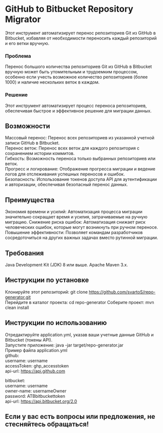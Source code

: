 # GitHub to Bitbucket Repository Migrator
Этот инструмент автоматизирует перенос репозиториев Git из GitHub в Bitbucket, избавляя от необходимости переносить каждый репозиторий и его ветки вручную.
### Проблема
Перенос большого количества репозиториев Git из GitHub в Bitbucket вручную может быть утомительным и трудоемким процессом, особенно если учесть возможное количество репозиториев (более 1000) и наличие нескольких веток в каждом.
### Решение
Этот инструмент автоматизирует процесс переноса репозиториев, обеспечивая быстрое и эффективное решение для миграции данных.
## Возможности
Массовый перенос: Перенос всех репозиториев из указанной учетной записи GitHub в Bitbucket.  
Перенос веток: Перенос всех веток для каждого репозитория с сохранением истории коммитов.  
Гибкость: Возможность переноса только выбранных репозиториев или веток.  
Прогресс и логирование: Отображение прогресса миграции и ведение логов для отслеживания успешных переносов и ошибок.  
Безопасность: Использование токенов доступа API для аутентификации и авторизации, обеспечивая безопасный перенос данных.  
## Преимущества
Экономия времени и усилий: Автоматизация процесса миграции значительно сокращает время и усилия, затрачиваемые на ручную миграцию.
Снижение риска ошибок: Автоматизация снижает риск человеческих ошибок, которые могут возникнуть при ручном переносе.
Повышение эффективности: Позволяет командам разработчиков сосредоточиться на других важных задачах вместо рутинной миграции.
## Требования
Java Development Kit (JDK) 8 или выше.
Apache Maven 3.x.
## Инструкции по установке
Клонируйте этот репозиторий: git clone https://github.com/svartoS/repo-generator.git  
Перейдите в каталог проекта: cd repo-generator
Соберите проект: mvn clean install  
## Инструкции по использованию
Отредактируйте application.yml, указав ваши учетные данные GitHub и Bitbucket (токены API).  
Запустите приложение: java -jar target/repo-generator.jar  
Пример файла application.yml  
github:  
  username: username  
  accessToken: ghp_accesstoken  
  api-url: https://api.github.com  
  
bitbucket:  
  username: username  
  owner-name: usernameOwner  
  password: ATBbitbuckettoken  
  api-url: https://api.bitbucket.org/2.0  
## Если у вас есть вопросы или предложения, не стесняйтесь обращаться!
